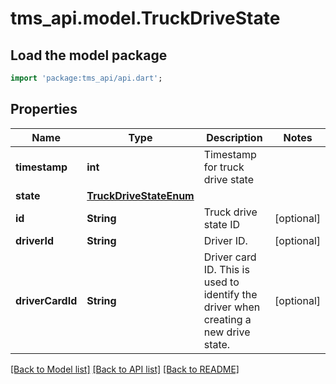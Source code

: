 # tms_api.model.TruckDriveState

## Load the model package
```dart
import 'package:tms_api/api.dart';
```

## Properties
Name | Type | Description | Notes
------------ | ------------- | ------------- | -------------
**timestamp** | **int** | Timestamp for truck drive state | 
**state** | [**TruckDriveStateEnum**](TruckDriveStateEnum.md) |  | 
**id** | **String** | Truck drive state ID | [optional] 
**driverId** | **String** | Driver ID. | [optional] 
**driverCardId** | **String** | Driver card ID. This is used to identify the driver when creating a new drive state. | [optional] 

[[Back to Model list]](../README.md#documentation-for-models) [[Back to API list]](../README.md#documentation-for-api-endpoints) [[Back to README]](../README.md)


